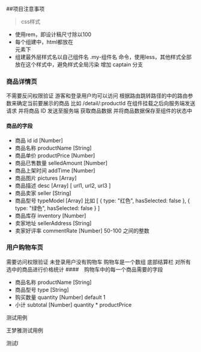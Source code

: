 ##项目注意事项
> css样式
- 使用rem，即设计稿尺寸除以100
- 每个组建中，html都放在<div className='my-container'> 元素下
- 组建最外层样式名以自己组件名 .my-组件名 命令，使用less，其他样式全部放在这个样式中，避免样式全局污染
增加 captain 分支

### 商品详情页
不需要反问权限验证 游客和登录用户均可以访问
根据路由跳转路径的中的路由参数来确定当前要展示的商品 比如 /detail/:productId 
在组件挂载之后向服务端发送请求 并将商品 ID 发送至服务端 获取商品数据 并将商品数据保存至组件的状态中
#### 商品的字段
+ 商品 id id [Number]
+ 商品名称 productName [String]
+ 商品单价 productPrice [Number]
+ 商品已售数量 selledAmount [Number]
+ 商品上架时间 addTime  [Number]
+ 商品图片 pictures [Array] 
+ 商品描述 desc [Array]     [ url1, url2, url3 ]
+ 商品卖家 seller [String]
+ 商品型号 typeModel [Array]  比如 [ { type: "红色", hasSelected: false },  { type: "绿色", hasSelected: false }  ] 
+ 商品库存 inventory [Number]
+ 卖家地址 sellerAddress [String]
+ 卖家好评率 commentRate [Number] 50-100 之间的整数

### 用户购物车页
需要访问权限验证 未登录用户没有购物车 购物车是一个数组
底部结算栏 对所有选中的商品进行价格统计
####　购物车中的每一个商品需要的字段
+ 商品名称 productName [String]
+ 商品型号 type [String]
+ 购买数量 quantity [Number] default 1
+ 小计 subtotal [Number] quantity * productPrice

测试用例

王梦雅测试用例

测试l